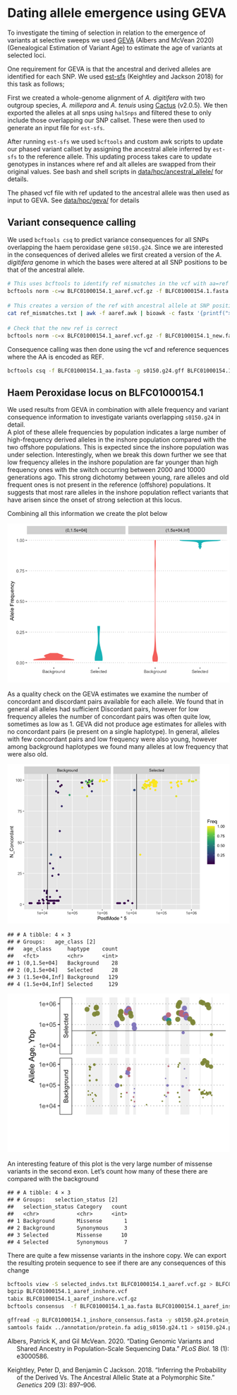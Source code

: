 Dating allele emergence using GEVA
================

To investigate the timing of selection in relation to the emergence of
variants at selective sweeps we used
[GEVA](https://github.com/pkalbers/geva) (Albers and McVean 2020)
(Genealogical Estimation of Variant Age) to estimate the age of variants
at selected loci.

One requirement for GEVA is that the ancestral and derived alleles are
identified for each SNP. We used
[est-sfs](http://www.homepages.ed.ac.uk/pkeightl//software) (Keightley
and Jackson 2018) for this task as follows;

First we created a whole-genome alignment of *A. digitifera* with two
outgroup species, *A. millepora* and *A. tenuis* using
[Cactus](https://github.com/ComparativeGenomicsToolkit/cactus) (v2.0.5).
We then exported the alleles at all snps using `halSnps` and filtered
these to only include those overlapping our SNP callset. These were then
used to generate an input file for `est-sfs`.

After running `est-sfs` we used `bcftools` and custom awk scripts to
update our phased variant callset by assigning the ancestral allele
inferred by `est-sfs` to the reference allele. This updating process
takes care to update genotypes in instances where ref and alt alleles
are swapped from their original values. See bash and shell scripts in
[data/hpc/ancestral_allele/](data/hpc/ancestral_allele/) for details.

The phased vcf file with ref updated to the ancestral allele was then
used as input to GEVA. See [data/hpc/geva/](data/hpc/geva/) for details

## Variant consequence calling

We used `bcftools csq` to predict variance consequences for all SNPs
overlapping the haem peroxidase gene `s0150.g24`. Since we are
interested in the consequences of derived alleles we first created a
version of the *A. digitifera* genome in which the bases were altered at
all SNP positions to be that of the ancestral allele.

``` bash
# This uses bcftools to identify ref mismatches in the vcf with aa=ref
bcftools norm -c=w BLFC01000154.1_aaref.vcf.gz -f BLFC01000154.1.fasta 2> ref_mismatches.txt

# This creates a version of the ref with ancestral allele at SNP positions
cat ref_mismatches.txt | awk -f aaref.awk | bioawk -c fastx '{printf(">%s\n%s\n",$name,$seq)}' > BLFC01000154.1_aa.fasta

# Check that the new ref is correct
bcftools norm -c=x BLFC01000154.1_aaref.vcf.gz -f BLFC01000154.1_new.fasta
```

Consequence calling was then done using the vcf and reference sequences
where the AA is encoded as REF.

``` bash
bcftools csq -f BLFC01000154.1_aa.fasta -g s0150.g24.gff BLFC01000154.1_aaref.vcf.gz -O t > s0150.g24.csq.tsv 
```

## Haem Peroxidase locus on BLFC01000154.1

We used results from GEVA in combination with allele frequency and
variant consequence information to investigate variants overlapping
`s0150.g24` in detail.  
A plot of these allele frequencies by population indicates a large
number of high-frequency derived alleles in the inshore population
compared with the two offshore populations. This is expected since the
inshore population was under selection. Interestingly, when we break
this down further we see that low frequency alleles in the inshore
population are far younger than high frequency ones with the switch
occurring between 2000 and 10000 generations ago. This strong dichotomy
between young, rare alleles and old frequent ones is not present in the
reference (offshore) populations. It suggests that most rare alleles in
the inshore population reflect variants that have arisen since the onset
of strong selection at this locus.

Combining all this information we create the plot below

![](25.geva_files/figure-gfm/unnamed-chunk-3-1.png)<!-- -->

As a quality check on the GEVA estimates we examine the number of
concordant and discordant pairs available for each allele. We found that
in general all alleles had sufficient Discordant pairs, however for low
frequency alleles the number of concordant pairs was often quite low,
sometimes as low as 1. GEVA did not produce age estimates for alleles
with no concordant pairs (ie present on a single haplotype). In general,
alleles with few concordant pairs and low frequency were also young,
however among background haplotypes we found many alleles at low
frequency that were also old.

![](25.geva_files/figure-gfm/unnamed-chunk-4-1.png)<!-- -->

    ## # A tibble: 4 × 3
    ## # Groups:   age_class [2]
    ##   age_class     haptype    count
    ##   <fct>         <chr>      <int>
    ## 1 (0,1.5e+04]   Background    28
    ## 2 (0,1.5e+04]   Selected      28
    ## 3 (1.5e+04,Inf] Background   129
    ## 4 (1.5e+04,Inf] Selected     129

![](figures/allele_age.png)<!-- -->

An interesting feature of this plot is the very large number of missense
variants in the second exon. Let’s count how many of these there are
compared with the background

    ## # A tibble: 4 × 3
    ## # Groups:   selection_status [2]
    ##   selection_status Category   count
    ##   <chr>            <chr>      <int>
    ## 1 Background       Missense       1
    ## 2 Background       Synonymous     3
    ## 3 Selected         Missense      10
    ## 4 Selected         Synonymous     7

There are quite a few missense variants in the inshore copy. We can
export the resulting protein sequence to see if there are any
consequences of this change

``` bash
bcftools view -S selected_indvs.txt BLFC01000154.1_aaref.vcf.gz > BLFC01000154.1_aaref_inshore.vcf
bgzip BLFC01000154.1_aaref_inshore.vcf 
tabix BLFC01000154.1_aaref_inshore.vcf.gz
bcftools consensus  -f BLFC01000154.1_aa.fasta BLFC01000154.1_aaref_inshore.vcf.gz > BLFC01000154.1_inshore_consensus.fasta
```

``` bash
gffread -g BLFC01000154.1_inshore_consensus.fasta -y s0150.g24.protein_inshore.fa s0150.g24.gff
samtools faidx ../annotation/protein.fa adig_s0150.g24.t1 > s0150.g24.protein.fa 
```

<div id="refs" class="references csl-bib-body hanging-indent">

<div id="ref-Albers2020-vl" class="csl-entry">

Albers, Patrick K, and Gil McVean. 2020. “Dating Genomic Variants and
Shared Ancestry in Population-Scale Sequencing Data.” *PLoS Biol.* 18
(1): e3000586.

</div>

<div id="ref-Keightley2018-dh" class="csl-entry">

Keightley, Peter D, and Benjamin C Jackson. 2018. “Inferring the
Probability of the Derived Vs. The Ancestral Allelic State at a
Polymorphic Site.” *Genetics* 209 (3): 897–906.

</div>

</div>
